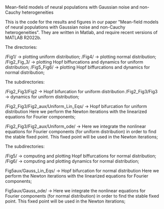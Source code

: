 Mean-field models of neural populations with Gaussian noise and non-Cauchy
heterogeneities

This is the code for the results and figures in our paper "Mean-field models of neural 
populations with Gaussian noise and non-Cauchy heterogeneities". 
They are written in Matlab, and require recent versions of MATLAB R2022b.

The directories:

/Fig1/ -> plotting uniform distribution;
/Fig4/ -> plotting normal distribution;
/Fig2_Fig_3/ -> plotting Hopf biffurcations and dynamics for uniform distribution;
/Fig5_Fig6/  -> plotting Hopf biffurcations and dynamics for normal distribution;

The subdirectories:

/Fig2_Fig3/Fig2 -> Hopf bifurcation for uniform distribution
/Fig2_Fig3/Fig3 -> dynamics for uniform distribution;

/Fig2_Fig3/Fig2_aux/Uniform_Lin_Eqs/ -> Hopf bifurcation for uniform distribution
Here we perform the Newton iterations with the linearized 
equations for Fourier components;

/Fig2_Fig3/Fig2_aux/Uniform_ode/ -> Here we integrate the nonlinear equations 
for Fourier components (for uniform distribution) in order to find the stable fixed point. 
This fixed point will be used in the Newton iterations;

The subdirectories:

/Fig5/ -> computing and plotting Hopf biffurcations for normal distribution;
/Fig6/ -> computing and plotting dynamics for normal distribution;

Fig5aux/Gauss_Lin_Eqs/ -> Hopf bifurcation for normal distribution
Here we perform the Newton iterations with the linearized 
equations for Fourier components;

Fig5aux/Gauss_ode/ -> Here we integrate the nonlinear equations 
for Fourier components (for normal distribution) in order to find the stable fixed point. 
This fixed point will be used in the Newton iterations;
